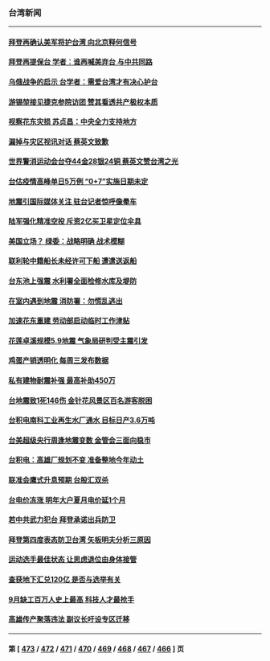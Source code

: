 ### 台湾新闻
---
#### [拜登再确认美军将护台湾 向北京释何信号](../../pages/ncid1349361/n13828440.md) 
#### [拜登再提保台 学者︰谁再喊美弃台 与中共同路](../../pages/ncid1349361/n13828351.md) 
#### [乌俄战争的启示 台学者：需爱台湾才有决心护台](../../pages/ncid1349361/n13828283.md) 
#### [游锡堃接见捷克参院访团 赞其看透共产极权本质](../../pages/ncid1349361/n13828281.md) 
#### [视察花东灾损 苏贞昌：中央全力支持地方](../../pages/ncid1349361/n13828375.md) 
#### [漏掉与灾区视讯对话 蔡英文致歉](../../pages/ncid1349361/n13828376.md) 
#### [世界警消运动会台夺44金28银24铜 蔡英文赞台湾之光](../../pages/ncid1349361/n13828359.md) 
#### [台估疫情高峰单日5万例 “0+7”实施日期未定](../../pages/ncid1349361/n13828356.md) 
#### [地震引国际媒体关注 驻台记者惊呼像晕车](../../pages/ncid1349361/n13828377.md) 
#### [陆军强化精准空投 斥资2亿买卫星定位伞具](../../pages/ncid1349361/n13828404.md) 
#### [美国立场？ 绿委：战略明确 战术模糊](../../pages/ncid1349361/n13828350.md) 
#### [联利轮中籍船长未经许可下船 遭遣送返船](../../pages/ncid1349361/n13828403.md) 
#### [台东池上强震 水利署全面检修水库及堤防](../../pages/ncid1349361/n13828386.md) 
#### [在室内遇到地震 消防署：勿慌乱逃出](../../pages/ncid1349361/n13828383.md) 
#### [加速花东重建 劳动部启动临时工作津贴](../../pages/ncid1349361/n13828381.md) 
#### [花莲卓溪规模5.9地震 气象局研判受主震引发](../../pages/ncid1349361/n13828380.md) 
#### [鸡蛋产销透明化 每周三发布数据](../../pages/ncid1349361/n13828353.md) 
#### [私有建物耐震补强 最高补助450万](../../pages/ncid1349361/n13828361.md) 
#### [台地震致1死146伤 金针花风景区百名游客脱困](../../pages/ncid1349361/n13828345.md) 
#### [台积电南科工业再生水厂通水 目标日产3.6万吨](../../pages/ncid1349361/n13828219.md) 
#### [台美超级央行周逢地震变数 金管会三面向稳市](../../pages/ncid1349361/n13828221.md) 
#### [台积电：高雄厂规划不变 准备整地今年动土](../../pages/ncid1349361/n13828308.md) 
#### [联准会鹰式升息预期 台股汇双杀](../../pages/ncid1349361/n13828304.md) 
#### [台电价冻涨 明年大户夏月电价延1个月](../../pages/ncid1349361/n13828306.md) 
#### [若中共武力犯台 拜登承诺出兵防卫](../../pages/ncid1349361/n13828279.md) 
#### [拜登第四度表态防卫台湾 矢板明夫分析三原因](../../pages/ncid1349361/n13828329.md) 
#### [运动选手最佳状态 让思虑退位由身体接管](../../pages/ncid1349361/n13828400.md) 
#### [查获地下汇兑120亿 是否与选举有关](../../pages/ncid1349361/n13828402.md) 
#### [9月缺工百万人史上最高 科技人才最抢手](../../pages/ncid1349361/n13828406.md) 
#### [高雄传产聚落违法 副议长吁设专区迁移](../../pages/ncid1349361/n13828408.md) 

---
#### 第 [ [473](./473.md) / [472](./472.md) / [471](./471.md) / [470](./470.md) / [469](./469.md) / [468](./468.md) / [467](./467.md) / [466](./466.md) ] 页
